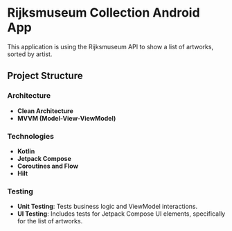# Rijksmuseum Collection Android App

This application is using the Rijksmuseum API to show a list of artworks, sorted by artist.

## Project Structure

### Architecture
- **Clean Architecture**
- **MVVM (Model-View-ViewModel)**

### Technologies
- **Kotlin**
- **Jetpack Compose**
- **Coroutines and Flow**
- **Hilt**

### Testing
- **Unit Testing**: Tests business logic and ViewModel interactions.
- **UI Testing**: Includes tests for Jetpack Compose UI elements, specifically for the list of artworks.
